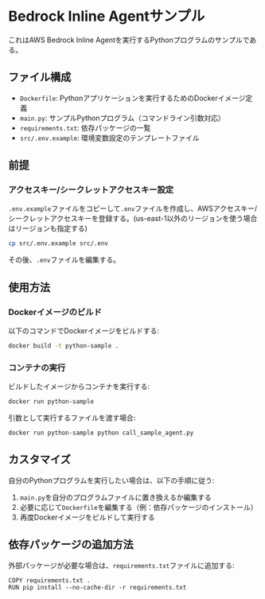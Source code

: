 # Bedrock Inline Agentサンプル

これはAWS Bedrock Inline Agentを実行するPythonプログラムのサンプルである。

## ファイル構成

- `Dockerfile`: Pythonアプリケーションを実行するためのDockerイメージ定義
- `main.py`: サンプルPythonプログラム（コマンドライン引数対応）
- `requirements.txt`: 依存パッケージの一覧
- `src/.env.example`: 環境変数設定のテンプレートファイル

## 前提

### アクセスキー/シークレットアクセスキー設定

`.env.example`ファイルをコピーして`.env`ファイルを作成し、AWSアクセスキー/シークレットアクセスキーを登録する。(us-east-1以外のリージョンを使う場合はリージョンも指定する)

```bash
cp src/.env.example src/.env
```

その後、`.env`ファイルを編集する。

## 使用方法

### Dockerイメージのビルド

以下のコマンドでDockerイメージをビルドする:

```bash
docker build -t python-sample .
```

### コンテナの実行

ビルドしたイメージからコンテナを実行する:

```bash
docker run python-sample
```

引数として実行するファイルを渡す場合:

```bash
docker run python-sample python call_sample_agent.py
```

## カスタマイズ

自分のPythonプログラムを実行したい場合は、以下の手順に従う:

1. `main.py`を自分のプログラムファイルに置き換えるか編集する
2. 必要に応じて`Dockerfile`を編集する（例：依存パッケージのインストール）
3. 再度Dockerイメージをビルドして実行する

## 依存パッケージの追加方法

外部パッケージが必要な場合は、`requirements.txt`ファイルに追加する:

```
COPY requirements.txt .
RUN pip install --no-cache-dir -r requirements.txt
```